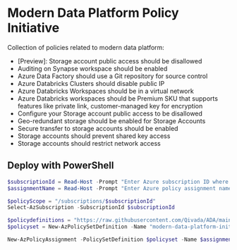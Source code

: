 # Modern Data Platform Policy Initiative

Collection of policies related to modern data platform:
- [Preview]: Storage account public access should be disallowed
- Auditing on Synapse workspace should be enabled
- Azure Data Factory should use a Git repository for source control
- Azure Databricks Clusters should disable public IP
- Azure Databricks Workspaces should be in a virtual network
- Azure Databricks workspaces should be Premium SKU that supports features like private link, customer-managed key for encryption
- Configure your Storage account public access to be disallowed
- Geo-redundant storage should be enabled for Storage Accounts
- Secure transfer to storage accounts should be enabled
- Storage accounts should prevent shared key access
- Storage accounts should restrict network access

## Deploy with PowerShell

````powershell
$subscriptionId = Read-Host -Prompt "Enter Azure subscription ID where to deploy initiative definition"
$assignmentName = Read-Host -Prompt "Enter Azure policy assignment name"

$policyScope = "/subscriptions/$subscriptionId"
Select-AzSubscription -SubscriptionId $subscriptionId

$policydefinitions = "https://raw.githubusercontent.com/Qivada/ADA/main/AzureDeployment/policy/modern-data-platform-initiative/azurepolicyset.definitions.json"
$policyset = New-AzPolicySetDefinition -Name "modern-data-platform-initiative" -DisplayName "Modern data platform policy initiative" -Description "Collection of policies related to modern data platform" -PolicyDefinition $policydefinitions

New-AzPolicyAssignment -PolicySetDefinition $policyset -Name $assignmentName -Scope $policyScope
````
